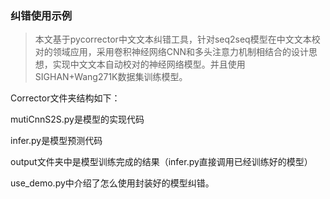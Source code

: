 ### 纠错使用示例

> 本文基于pycorrector中文文本纠错工具，针对seq2seq模型在中文文本校对的领域应用，采用卷积神经网络CNN和多头注意力机制相结合的设计思想，实现中文文本自动校对的神经网络模型。并且使用SIGHAN+Wang271K数据集训练模型。

Corrector文件夹结构如下：

mutiCnnS2S.py是模型的实现代码

infer.py是模型预测代码

output文件夹中是模型训练完成的结果（infer.py直接调用已经训练好的模型）

use_demo.py中介绍了怎么使用封装好的模型纠错。

